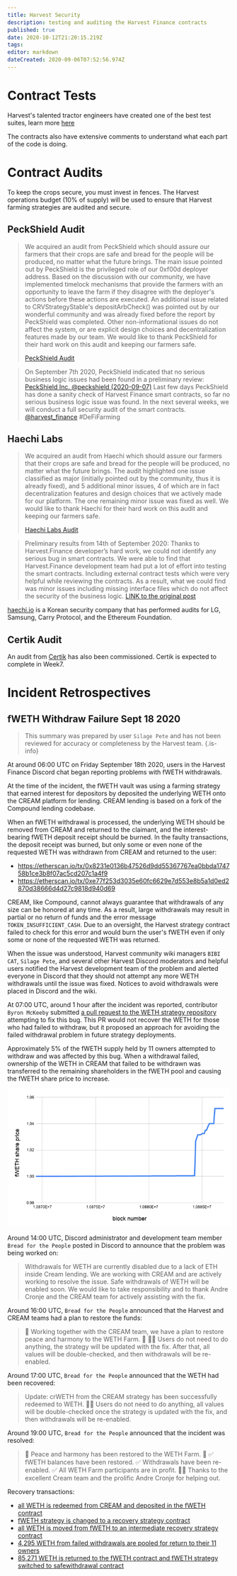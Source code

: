 ```yaml
---
title: Harvest Security
description: testing and auditing the Harvest Finance contracts
published: true
date: 2020-10-12T21:20:15.219Z
tags: 
editor: markdown
dateCreated: 2020-09-06T07:52:56.974Z
---
```


# Contract Tests

Harvest's talented tractor engineers have created one of the best test suites, learn more [here](https://github.com/harvest-finance/harvest/tree/master/test)

The contracts also have extensive comments to understand what each part of the code is doing.

# Contract Audits

To keep the crops secure, you must invest in fences. The Harvest operations budget (10% of supply) will be used to ensure that Harvest farming strategies are audited and secure.


## PeckShield Audit

> We acquired an audit from PeckShield  which should assure our farmers that their crops are safe and bread for the people will be produced, no matter what the future brings. The main issue pointed out by PeckShield is the privileged role of our 0xf00d deployer address. Based on the discussion with our community, we have implemented timelock mechanisms that provide the farmers with an opportunity to leave the farm if they disagree with the deployer's actions before these actions are executed. An additional issue related to CRVStrategyStable's depositArbCheck() was pointed out by our wonderful community and was already fixed before the report by PeckShield was completed. Other non-informational issues do not affect the system, or are explicit design choices and decentralization features made by our team. We would like to thank PeckShield for their hard work on this audit and keeping our farmers safe.
> 
> [PeckShield Audit](/en/https://github.com/harvest-finance/harvest/blob/master/audits/PeckShield-Harvest.pdf)



> On September 7th 2020, PeckShield indicated that no serious business logic issues had been found in a preliminary review:
 [PeckShield Inc. @peckshield (2020-09-07)](https://twitter.com/peckshield/status/1303012731197382656
)
Last few days PeckShield has done a sanity check of Harvest Finance smart contracts, so far no serious business logic issue was found.  In the next several weeks, we will conduct a full security audit of the smart contracts. [@harvest_finance](https://twitter.com/harvest_finance) #DeFiFarming


## Haechi Labs

> We acquired an audit from Haechi which should assure our farmers that their crops are safe and bread for the people will be produced, no matter what the future brings. The audit highlighted one issue classified as major (initially pointed out by the community, thus it is already fixed), and 5 additional minor issues, 4 of which are in fact decentralization features and design choices that we actively made for our platform. The one remaining minor issue was fixed as well. We would like to thank Haechi for their hard work on this audit and keeping our farmers safe.
> 
>  [Haechi Labs Audit](/en/https://github.com/harvest-finance/harvest/blob/master/audits/Haechi-Harvest.pdf)
 


>  Preliminary results from 14th of September 2020: Thanks to Harvest.Finance developer’s hard work, we could not identify any serious bug in smart contracts. We were able to find that Harvest.Finance development team had put a lot of effort into testing the smart contracts. Including external contract tests which were very helpful while reviewing the contracts.
As a result, what we could find was minor issues including missing interface files which do not affect the security of the business logic. [LINK to the original post](https://medium.com/haechi-audit/harvest-finance-security-review-64782c98d2ae)

[haechi.io](https://haechi.io) is a Korean security company that has performed audits for LG, Samsung, Carry Protocol, and the Ethereum Foundation.


## Certik Audit

An audit from [Certik](https://twitter.com/certik_io) has also been commissioned. Certik is expected to complete in Week7.

# Incident Retrospectives

## fWETH Withdraw Failure Sept 18 2020

> This summary was prepared by user `Silage Pete` and has not been reviewed for accuracy or completeness by the Harvest team.
{.is-info}


At around 06:00 UTC on Friday September 18th 2020, users in the Harvest Finance Discord chat began reporting problems with fWETH withdrawals.

At the time of the incident, the fWETH vault was using a farming strategy that earned interest for depositors by deposited the underlying WETH onto the CREAM platform for lending. CREAM lending is based on a fork of the Compound lending codebase.

When an fWETH withdrawal is processed, the underlying WETH should be removed from CREAM and returned to the claimant, and the interest-bearing fWETH deposit receipt should be burned. In the faulty transactions, the deposit receipt was burned, but only some or even none of the requested WETH was withdrawn from CREAM and returned to the user:

- https://etherscan.io/tx/0x8231e0136b47526d9dd55367767ea0bbda174758b1ce3b8f07ac5cd207c1a4f9
- https://etherscan.io/tx/0xe77f253d3035e60fc6629e7d553e8b5a1d0ed2870d38666d4d27c9818d940d69

CREAM, like Compound, cannot always guarantee that withdrawals of any size can be honored at any time. As a result, large withdrawals may result in partial or no return of funds and the error message `TOKEN_INSUFFICIENT_CASH`. Due to an oversight, the Harvest strategy contract failed to check for this error and would burn the user's fWETH even if only some or none of the requested WETH was returned.

When the issue was understood, Harvest community wiki managers `BIBI CAT`, `Silage Pete`, and several other Harvest Discord moderators and helpful users notified the Harvest development team of the problem and alerted everyone in Discord that they should not attempt any more WETH withdrawals until the issue was fixed. Notices to avoid withdrawals were placed in Discord and the wiki.

At 07:00 UTC, around 1 hour after the incident was reported, contributor `Byron McKeeby` submitted [a pull request to the WETH strategy repository](https://github.com/harvest-finance/harvest/pull/4/files) attempting to fix this bug. This PR would not recover the WETH for those who had failed to withdraw, but it proposed an approach for avoiding the failed withdrawal problem in future strategy deployments.

Approximately 5% of the fWETH supply held by 11 owners attempted to withdraw and was affected by this bug. When a withdrawal failed, ownership of the WETH in CREAM that failed to be withdrawn was transferred to the remaining shareholders in the fWETH pool and causing the fWETH share price to increase.

![fweth-shareprice.png](/fweth-shareprice.png)


Around 14:00 UTC, Discord administrator and development team member `Bread for the People` posted in Discord to announce that the problem was being worked on:

> Withdrawals for WETH are currently disabled due to a lack of ETH inside Cream lending. We are working with CREAM and are actively working to resolve the issue. Safe withdrawals of WETH will be enabled soon. We would like to take responsibility and to thank Andre Cronje and the CREAM team for actively assisting with the fix.

Around 16:00 UTC, `Bread for the People` announced that the Harvest and CREAM teams had a plan to restore the funds:

> :rice_scene: Working together with the CREAM team, we have a plan to restore peace and harmony to the WETH Farm. :rice_scene: :man_farmer: Users do not need to do anything, the strategy will be updated with the fix. After that, all values will be double-checked, and then withdrawals will be re-enabled.

Around 17:00 UTC, `Bread for the People` announced that the WETH had been recovered:

> Update: crWETH from the CREAM strategy has been successfully redeemed to WETH. 
:man_farmer: Users do not need to do anything, all values will be double-checked once the strategy is updated with the fix, and then withdrawals will be re-enabled.

Around 19:00 UTC, `Bread for the People` announced that the incident was resolved:

> :rice_scene: Peace and harmony has been restored to the WETH Farm. :rice_scene: 
:white_check_mark: fWETH balances have been restored. 
:white_check_mark: Withdrawals have been re-enabled.
:white_check_mark: All WETH Farm participants are in profit.
:man_farmer: Thanks to the excellent Cream team and the prolific Andre Cronje for helping out.

Recovery transactions:
- [all WETH is redeemed from CREAM and deposited in the fWETH contract](https://etherscan.io/tx/0x519acf0a0a71f944e2ae573740d399b77d60220e7c8e4b22742c2a76f2cad69a)
- [fWETH strategy is changed to a recovery strategy contract](https://etherscan.io/tx/0x4482df10258c414853155be260ce4626a645779aa9b600deead35eb621395675)
- [all WETH is moved from fWETH to an intermediate recovery strategy contract](https://etherscan.io/address/0x26d3e02999beffaeb07af3a94438769df0ee4150#tokentxns)
- [4,295 WETH from failed withdrawals are pooled for return to their 11 owners](https://etherscan.io/address/0x23b6c1f600111895cc4536d070eb35660500d670#tokentxns)
- [85,271 WETH is returned to the fWETH contract and fWETH strategy switched to safewithdrawal contract](https://etherscan.io/tx/0x706068b557f9b61a3780f357daf0f6b710d80db86fec72aaae003b4a8110af1d)






